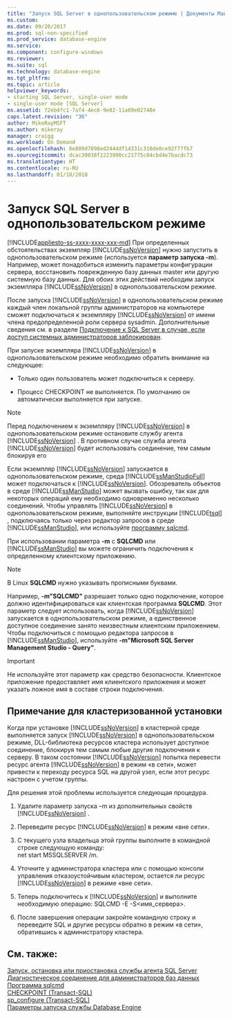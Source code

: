 ```yaml
---
title: "Запуск SQL Server в однопользовательском режиме | Документы Майкрософт"
ms.custom: 
ms.date: 09/20/2017
ms.prod: sql-non-specified
ms.prod_service: database-engine
ms.service: 
ms.component: configure-windows
ms.reviewer: 
ms.suite: sql
ms.technology: database-engine
ms.tgt_pltfrm: 
ms.topic: article
helpviewer_keywords:
- starting SQL Server, single-user mode
- single-user mode [SQL Server]
ms.assetid: 72eb4fc1-7af4-4ec6-9e02-11a69e02748e
caps.latest.revision: "36"
author: MikeRayMSFT
ms.author: mikeray
manager: craigg
ms.workload: On Demand
ms.openlocfilehash: 6e809d7098ed244ddf14331c310de8ce92f77fb7
ms.sourcegitcommit: dcac30038f2223990cc21775c84cbd4e7bacdc73
ms.translationtype: HT
ms.contentlocale: ru-RU
ms.lasthandoff: 01/18/2018
---
```

# <a name="start-sql-server-in-single-user-mode"></a>Запуск SQL Server в однопользовательском режиме
[!INCLUDE[appliesto-ss-xxxx-xxxx-xxx-md](../../includes/appliesto-ss-xxxx-xxxx-xxx-md.md)] При определенных обстоятельствах экземпляр [!INCLUDE[ssNoVersion](../../includes/ssnoversion-md.md)] нужно запустить в однопользовательском режиме (используется **параметр запуска -m**). Например, может понадобиться изменить параметры конфигурации сервера, восстановить поврежденную базу данных master или другую системную базу данных. Для обоих этих действий необходим запуск экземпляра [!INCLUDE[ssNoVersion](../../includes/ssnoversion-md.md)] в однопользовательском режиме.  
  
 После запуска [!INCLUDE[ssNoVersion](../../includes/ssnoversion-md.md)] в однопользовательском режиме каждый член локальной группы администраторов на компьютере сможет подключаться к экземпляру [!INCLUDE[ssNoVersion](../../includes/ssnoversion-md.md)] от имени члена предопределенной роли сервера sysadmin. Дополнительные сведения см. в разделе [Подключение к SQL Server в случае, если доступ системных администраторов заблокирован](../../database-engine/configure-windows/connect-to-sql-server-when-system-administrators-are-locked-out.md).  
  
 При запуске экземпляра [!INCLUDE[ssNoVersion](../../includes/ssnoversion-md.md)] в однопользовательском режиме необходимо обратить внимание на следующее:  
  
-   Только один пользователь может подключиться к серверу.  
  
-   Процесс CHECKPOINT не выполняется. По умолчанию он автоматически выполняется при запуске.  
  
> [!NOTE]  
>  Перед подключением к экземпляру [!INCLUDE[ssNoVersion](../../includes/ssnoversion-md.md)] в однопользовательском режиме остановите службу агента [!INCLUDE[ssNoVersion](../../includes/ssnoversion-md.md)] . В противном случае служба агента [!INCLUDE[ssNoVersion](../../includes/ssnoversion-md.md)] будет использовать соединение, тем самым блокируя его  
  
Если экземпляр [!INCLUDE[ssNoVersion](../../includes/ssnoversion-md.md)] запускается в однопользовательском режиме, среда [!INCLUDE[ssManStudioFull](../../includes/ssmanstudiofull-md.md)] может подключаться к [!INCLUDE[ssNoVersion](../../includes/ssnoversion-md.md)]. Обозреватель объектов в среде [!INCLUDE[ssManStudio](../../includes/ssmanstudio-md.md)] может вызвать ошибку, так как для некоторых операций ему необходимо одновременно несколько соединений. Чтобы управлять [!INCLUDE[ssNoVersion](../../includes/ssnoversion-md.md)] в однопользовательском режиме, выполняйте инструкции [!INCLUDE[tsql](../../includes/tsql-md.md)] , подключаясь только через редактор запросов в среде [!INCLUDE[ssManStudio](../../includes/ssmanstudio-md.md)], или используйте [программу sqlcmd](../../tools/sqlcmd-utility.md).  
  
При использовании параметра **-m** с **SQLCMD** или [!INCLUDE[ssManStudio](../../includes/ssmanstudio-md.md)] вы можете ограничить подключения к определенному клиентскому приложению. 

> [!NOTE]
> В Linux **SQLCMD** нужно указывать прописными буквами.

Например, **-m"SQLCMD"** разрешает только одно подключение, которое должно идентифицироваться как клиентская программа **SQLCMD**. Этот параметр следует использовать, когда [!INCLUDE[ssNoVersion](../../includes/ssnoversion-md.md)] запускается в однопользовательском режиме, а единственное доступное соединение занято неизвестным клиентским приложением. Чтобы подключиться с помощью редактора запросов в [!INCLUDE[ssManStudio](../../includes/ssmanstudio-md.md)], используйте **-m"Microsoft SQL Server Management Studio - Query"**.  
  
> [!IMPORTANT]  
>  Не используйте этот параметр как средство безопасности. Клиентское приложение предоставляет имя клиентского приложения и может указать ложное имя в составе строки подключения.  
  
## <a name="note-for-clustered-installations"></a>Примечание для кластеризованной установки  
 Когда при установке [!INCLUDE[ssNoVersion](../../includes/ssnoversion-md.md)] в кластерной среде выполняется запуск [!INCLUDE[ssNoVersion](../../includes/ssnoversion-md.md)] в однопользовательском режиме, DLL-библиотека ресурсов кластера использует доступное соединение, блокируя тем самым любые другие подключения к серверу. В таком состоянии [!INCLUDE[ssNoVersion](../../includes/ssnoversion-md.md)] попытка перевести ресурс агента [!INCLUDE[ssNoVersion](../../includes/ssnoversion-md.md)] в режим «в сети», может привести к переходу ресурса SQL на другой узел, если этот ресурс настроен с учетом группы.  
  
 Для решения этой проблемы используется следующая процедура.  
  
1.  Удалите параметр запуска –m из дополнительных свойств [!INCLUDE[ssNoVersion](../../includes/ssnoversion-md.md)] .  
  
2.  Переведите ресурс [!INCLUDE[ssNoVersion](../../includes/ssnoversion-md.md)] в режим «вне сети».  
  
3.  С текущего узла владельца этой группы выполните в командной строке следующую команду:  
    net start MSSQLSERVER /m.  
  
4.  Уточните у администратора кластера или с помощью консоли управления отказоустойчивым кластером, остается ли ресурс [!INCLUDE[ssNoVersion](../../includes/ssnoversion-md.md)] в режиме «вне сети».  
  
5.  Теперь подключитесь к [!INCLUDE[ssNoVersion](../../includes/ssnoversion-md.md)] и выполните необходимую операцию: SQLCMD -E -S\<имя_сервера>.  
  
6.  После завершения операции закройте командную строку и переведите SQL и другие ресурсы обратно в режим «в сети», обратившись к администратору кластера.  
  
## <a name="see-also"></a>См. также:  
 [Запуск, остановка или приостановка службы агента SQL Server](http://msdn.microsoft.com/library/c95a9759-dd30-4ab6-9ab0-087bb3bfb97c)   
 [Диагностическое соединение для администраторов баз данных](../../database-engine/configure-windows/diagnostic-connection-for-database-administrators.md)   
 [Программа sqlcmd](../../tools/sqlcmd-utility.md)   
 [CHECKPOINT (Transact-SQL)](../../t-sql/language-elements/checkpoint-transact-sql.md)   
 [sp_configure &#40;Transact-SQL&#41;](../../relational-databases/system-stored-procedures/sp-configure-transact-sql.md)   
 [Параметры запуска службы Database Engine](../../database-engine/configure-windows/database-engine-service-startup-options.md)  
  
  
